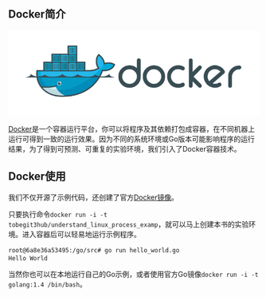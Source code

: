 ## Docker简介

![](./image/docker.png)

[Docker](https://github.com/docker/docker)是一个容器运行平台，你可以将程序及其依赖打包成容器，在不同机器上运行可得到一致的运行效果。因为不同的系统环境或Go版本可能影响程序的运行结果，为了得到可预测、可重复的实验环境，我们引入了Docker容器技术。

## Docker使用

我们不仅开源了示例代码，还创建了官方[Docker镜像](https://registry.hub.docker.com/u/tobegit3hub/understand_linux_process_examp/)。

只要执行命令`docker run -i -t tobegit3hub/understand_linux_process_examp`，就可以马上创建本书的实验环境。进入容器后可以轻易地运行示例程序。

```
root@6a8e36a53495:/go/src# go run hello_world.go
Hello World
```

当然你也可以在本地运行自己的Go示例，或者使用官方Go镜像`docker run -i -t golang:1.4 /bin/bash`。
